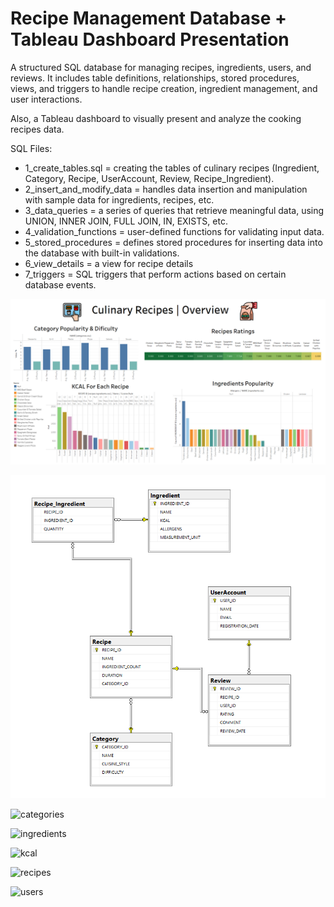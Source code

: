 # Recipe Management Database + Tableau Dashboard Presentation

  A structured SQL database for managing recipes, ingredients, users, and reviews. It includes table definitions, relationships, stored procedures, views, and triggers to handle recipe creation, ingredient management, and user interactions.
  
  Also, a Tableau dashboard to visually present and analyze the cooking recipes data.


SQL Files:
  - 1_create_tables.sql = creating the tables of culinary recipes (Ingredient, Category, Recipe, UserAccount, Review, Recipe_Ingredient).
  - 2_insert_and_modify_data = handles data insertion and manipulation with sample data for ingredients, recipes, etc.
  - 3_data_queries = a series of queries that retrieve meaningful data, using UNION, INNER JOIN, FULL JOIN, IN, EXISTS, etc.
  - 4_validation_functions = user-defined functions for validating input data.
  - 5_stored_procedures = defines stored procedures for inserting data into the database with built-in validations.
  - 6_view_details = a view for recipe details
  - 7_triggers = SQL triggers that perform actions based on certain database events.


![Recipe Dashboard](dashboard.png)


![Recipe SQL Diagram](diagram.png)

![categories](categories.png)

![ingredients](ingredients_popularity.png)

![kcal](kcal.png)

![recipes](recipes_ratings.png)

![users](users_opinion.png)
